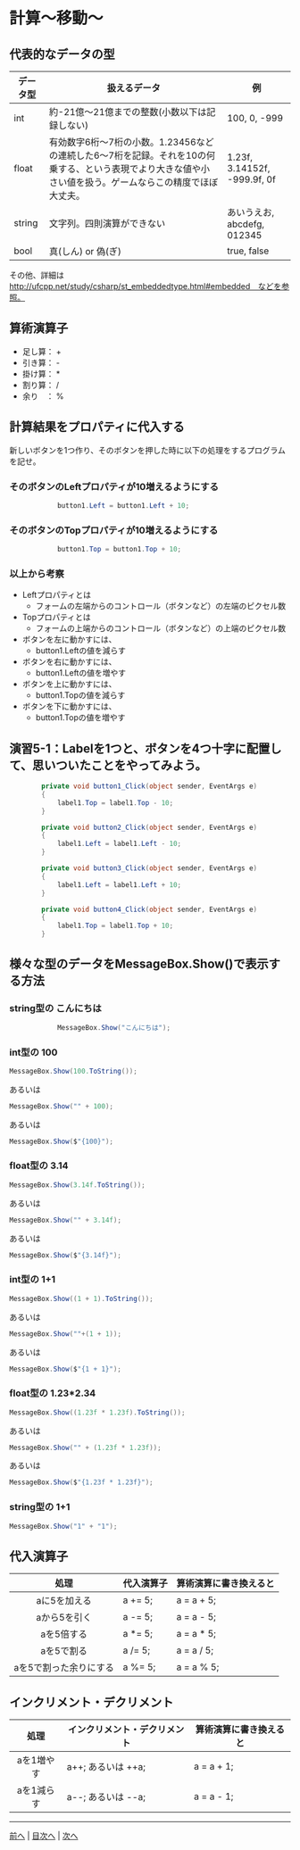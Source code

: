 # 計算～移動～

## 代表的なデータの型
|データ型|扱えるデータ|例|
|-------|-----------|--|
|int    |約-21億～21億までの整数(小数以下は記録しない) | 100, 0, -999  |
|float  |有効数字6桁～7桁の小数。1.23456などの連続した6～7桁を記録。それを10の何乗する、という表現でより大きな値や小さい値を扱う。ゲームならこの精度でほぼ大丈夫。           | 1.23f, 3.14152f, -999.9f, 0f |
|string |文字列。四則演算ができない           |あいうえお, abcdefg, 012345  |
|bool   |真(しん) or 偽(ぎ)           | true, false |

その他、詳細は http://ufcpp.net/study/csharp/st_embeddedtype.html#embedded　などを参照。

## 算術演算子
- 足し算： +
- 引き算： -
- 掛け算： *
- 割り算： /
- 余り　： %

## 計算結果をプロパティに代入する
新しいボタンを1つ作り、そのボタンを押した時に以下の処理をするプログラムを記せ。

### そのボタンのLeftプロパティが10増えるようにする
```cs
            button1.Left = button1.Left + 10;
```

### そのボタンのTopプロパティが10増えるようにする
```cs
            button1.Top = button1.Top + 10;
```

### 以上から考察
- Leftプロパティとは
  - フォームの左端からのコントロール（ボタンなど）の左端のピクセル数
- Topプロパティとは
  - フォームの上端からのコントロール（ボタンなど）の上端のピクセル数
- ボタンを左に動かすには、
  - button1.Leftの値を減らす
- ボタンを右に動かすには、
  - button1.Leftの値を増やす
- ボタンを上に動かすには、
  - button1.Topの値を減らす
- ボタンを下に動かすには、
  - button1.Topの値を増やす

## 演習5-1：Labelを1つと、ボタンを4つ十字に配置して、思いついたことをやってみよう。

```cs
        private void button1_Click(object sender, EventArgs e)
        {
            label1.Top = label1.Top - 10;
        }

        private void button2_Click(object sender, EventArgs e)
        {
            label1.Left = label1.Left - 10;
        }

        private void button3_Click(object sender, EventArgs e)
        {
            label1.Left = label1.Left + 10;
        }

        private void button4_Click(object sender, EventArgs e)
        {
            label1.Top = label1.Top + 10;
        }

```

## 様々な型のデータをMessageBox.Show()で表示する方法
### string型の こんにちは
```cs
            MessageBox.Show("こんにちは");
```

### int型の 100
```cs
MessageBox.Show(100.ToString());
```

あるいは

```cs
MessageBox.Show("" + 100);
```

あるいは

```cs
MessageBox.Show($"{100}");
```

### float型の 3.14
```cs
MessageBox.Show(3.14f.ToString());
```

あるいは

```cs
MessageBox.Show("" + 3.14f);
```

あるいは

```cs
MessageBox.Show($"{3.14f}");
```

### int型の 1+1
```cs
MessageBox.Show((1 + 1).ToString());
```

あるいは

```cs
MessageBox.Show(""+(1 + 1));
```

あるいは

```cs
MessageBox.Show($"{1 + 1}");
```

### float型の 1.23*2.34
```cs
MessageBox.Show((1.23f * 1.23f).ToString());
```

あるいは

```cs
MessageBox.Show("" + (1.23f * 1.23f));
```

あるいは

```cs
MessageBox.Show($"{1.23f * 1.23f}");
```

### string型の 1+1
```cs
MessageBox.Show("1" + "1");
```

## 代入演算子
|処理                   |代入演算子|算術演算に書き換えると|
|:---------------------:|---------|-------------------|
|aに5を加える            | a += 5; | a = a + 5; |
|aから5を引く           |  a -= 5; | a = a - 5; |
|aを5倍する             |  a *= 5; | a = a * 5; |
|aを5で割る             |  a /= 5; | a = a / 5; |
|aを5で割った余りにする   |  a %= 5; | a = a % 5; |

## インクリメント・デクリメント
|処理      |インクリメント・デクリメント|算術演算に書き換えると|
|:-------:|--------------------------|----------------------|
|aを1増やす| a++; あるいは ++a;   | a = a + 1;  |		
|aを1減らす| a--; あるいは --a;   | a = a - 1;  |

---

[前へ](04.md) | [目次へ](README.md#%E7%9B%AE%E6%AC%A1) | [次へ](06.md)
